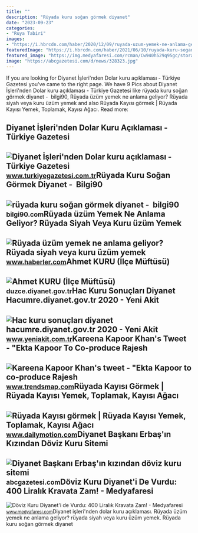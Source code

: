 ```yaml
---
title: ""
description: "Rüyada kuru soğan görmek diyanet"
date: "2023-09-23"
categories:
- "Ruya Tabiri"
images:
- "https://i.hbrcdn.com/haber/2020/12/09/ruyada-uzum-yemek-ne-anlama-geliyor-ruyada-siyah-13789408_9058_amp.jpg"
featuredImage: "https://i.hbrcdn.com/haber/2021/06/10/ruyada-kuru-sogan-gormek-diyanet-aciklamasi-14191492_3128_amp.jpg"
featured_image: "https://img.medyafaresi.com/rcman/Cw940h529q95gc/storage/old/files/2021/12/16/977295/doviz-kuru-diyaneti-vurdu-400-liralik-kravata-zam_HZmg.jpg"
image: "https://abcgazetesi.com/d/news/328323.jpg"
---
```


If you are looking for Diyanet İşleri'nden Dolar kuru açıklaması - Türkiye Gazetesi you've came to the right page. We have 9 Pics about Diyanet İşleri'nden Dolar kuru açıklaması - Türkiye Gazetesi like rüyada kuru soğan görmek diyanet - ️ bilgi90, Rüyada üzüm yemek ne anlama geliyor? Rüyada siyah veya kuru üzüm yemek and also Rüyada Kayısı görmek | Rüyada Kayısı Yemek, Toplamak, Kayısı Ağacı. Read more:

Diyanet İşleri'nden Dolar Kuru Açıklaması - Türkiye Gazetesi
------------------------------------------------------------

 ![Diyanet İşleri'nden Dolar kuru açıklaması - Türkiye Gazetesi](https://icdn.turkiyegazetesi.com.tr/crop/850x492/images/Resources/2015/3/10/700x244912_diyanet_1.jpg) <small>www.turkiyegazetesi.com.tr</small>Rüyada Kuru Soğan Görmek Diyanet - ️ Bilgi90
--------------------------------------------

 ![rüyada kuru soğan görmek diyanet - ️ bilgi90](https://i.hbrcdn.com/haber/2021/06/10/ruyada-kuru-sogan-gormek-diyanet-aciklamasi-14191492_3128_amp.jpg) <small>bilgi90.com</small>Rüyada üzüm Yemek Ne Anlama Geliyor? Rüyada Siyah Veya Kuru üzüm Yemek
----------------------------------------------------------------------

 ![Rüyada üzüm yemek ne anlama geliyor? Rüyada siyah veya kuru üzüm yemek](https://i.hbrcdn.com/haber/2020/12/09/ruyada-uzum-yemek-ne-anlama-geliyor-ruyada-siyah-13789408_9058_amp.jpg) <small>www.haberler.com</small>Ahmet KURU (İlçe Müftüsü)
-------------------------

 ![Ahmet KURU (İlçe Müftüsü)](https://webdosyasp.diyanet.gov.tr/muftuluk/UserFiles/duzce/Ilceler/akcakoca/UserFiles/Images/3a2158ea-c866-4758-b64e-47e641dad7d7_750x422.jpg) <small>duzce.diyanet.gov.tr</small>Hac Kuru Sonuçları Diyanet Hacumre.diyanet.gov.tr 2020 - Yeni Akit
------------------------------------------------------------------

 ![Hac kuru sonuçları diyanet hacumre.diyanet.gov.tr 2020 - Yeni Akit](https://cdn.yeniakit.com.tr/images/news/625/hac-kuru-sonuclari-diyanet-hacumrediyanetgovtr-2020-h1578552950-639fc6.jpg) <small>www.yeniakit.com.tr</small>Kareena Kapoor Khan's Tweet - "Ekta Kapoor To Co-produce Rajesh
---------------------------------------------------------------

 ![Kareena Kapoor Khan's tweet - "Ekta Kapoor to co-produce Rajesh](https://pbs.twimg.com/media/Fcyada8X0AANSFu.jpg) <small>www.trendsmap.com</small>Rüyada Kayısı Görmek | Rüyada Kayısı Yemek, Toplamak, Kayısı Ağacı
------------------------------------------------------------------

 ![Rüyada Kayısı görmek | Rüyada Kayısı Yemek, Toplamak, Kayısı Ağacı](https://s2.dmcdn.net/v/SyzX_1aXlWugh-0n3/x720) <small>www.dailymotion.com</small>Diyanet Başkanı Erbaş'ın Kızından Döviz Kuru Sitemi
---------------------------------------------------

 ![Diyanet Başkanı Erbaş'ın kızından döviz kuru sitemi](https://abcgazetesi.com/d/news/328323.jpg) <small>abcgazetesi.com</small>Döviz Kuru Diyanet'i De Vurdu: 400 Liralık Kravata Zam! - Medyafaresi
---------------------------------------------------------------------

 ![Döviz Kuru Diyanet'i de Vurdu: 400 Liralık Kravata Zam! - Medyafaresi](https://img.medyafaresi.com/rcman/Cw940h529q95gc/storage/old/files/2021/12/16/977295/doviz-kuru-diyaneti-vurdu-400-liralik-kravata-zam_HZmg.jpg) <small>www.medyafaresi.com</small>Diyanet i̇şleri'nden dolar kuru açıklaması. Rüyada üzüm yemek ne anlama geliyor? rüyada siyah veya kuru üzüm yemek. Rüyada kuru soğan görmek diyanet
